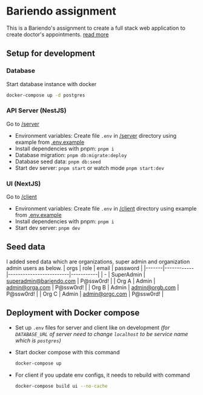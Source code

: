 # Bariendo assignment

This is a Bariendo's assignment to create a full stack web application to create doctor's appointments. [read more](./Assignment.md)

## Setup for development

### Database

Start database instance with docker

```sh
docker-compose up -d postgres
```

### API Server (NestJS)

Go to [/server](/server)

- Environment variables: Create file `.env` in [/server](/server) directory using example from [.env.example](/server/.env.example)
- Install dependencies with pnpm: `pnpm i`
- Database migration: `pnpm db:migrate:deploy`
- Database seed data: `pnpm db:seed`
- Start dev server: `pnpm start` or watch mode `pnpm start:dev`

### UI (NextJS)

Go to [/client](/client)

- Environment variables: Create file `.env` in [/client](/client) directory using example from [.env.example](/client/.env.example)
- Install dependencies with pnpm: `pnpm i`
- Start dev server: `pnpm dev`

## Seed data

I added seed data which are organizations, super admin and organization admin users as below.
| orgs | role | email | password |
|-------|------------|-------------------------|-----------|
| - | SuperAdmin | superadmin@bariendo.com | P@ssw0rd! |
| Org A | Admin | admin@orga.com | P@ssw0rd! |
| Org B | Admin | admin@orgb.com | P@ssw0rd! |
| Org C | Admin | admin@orgc.com | P@ssw0rd! |

## Deployment with Docker compose

- Set up `.env` files for server and client like on development _(for `DATABASE_URL` of server need to change `localhost` to be service name which is `postgres`)_

- Start docker compose with this command

  ```sh
  docker-compose up
  ```

- For client if you update env configs, it needs to rebuild with command

  ```sh
  docker-compose build ui --no-cache
  ```
